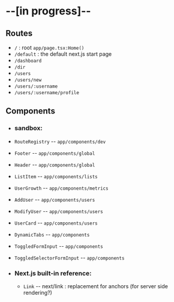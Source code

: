 # --[in progress]--

## Routes

-   `/` : root `app/page.tsx:Home()`
-   `/default` : the default next.js start page
-   `/dashboard`
-   `/dir`
-   `/users`
-   `/users/new`
-   `/users/:username`
-   `/users/:username/profile`

## Components

-   ### sandbox:

-   `RouteRegistry` -- `app/components/dev`
-   `Footer` -- `app/components/global`
-   `Header` -- `app/components/global`
-   `ListItem` -- `app/components/lists`
-   `UserGrowth` -- `app/components/metrics`
-   `AddUser` -- `app/components/users`
-   `ModifyUser` -- `app/components/users`
-   `UserCard` -- `app/components/users`
-   `DynamicTabs` -- `app/components`
-   `ToggledFormInput` -- `app/components`
-   `ToggledSelectorFormInput` -- `app/components`

-   ### Next.js built-in reference:
    -   `Link` -- next/link : replacement for anchors (for server side rendering?)
